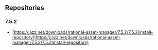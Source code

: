 
## Repositories

### 7.5.2
 * [https://jazz.net/downloads/rational-asset-manager/7.5.2/7.5.2/install-repository](https://jazz.net/downloads/rational-asset-manager/7.5.2/7.5.2/install-repository)

